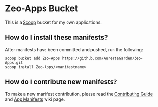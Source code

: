# Zeo-Apps Bucket

This is a [Scoop](https://scoop.sh) bucket for my own applications.

## How do I install these manifests?

After manifests have been committed and pushed, run the following:

```pwsh
scoop bucket add Zeo-Apps https://github.com/AureateGarden/Zeo-Apps.git
scoop install Zeo-Apps/<manifestname>
```

## How do I contribute new manifests?

To make a new manifest contribution, please read the [Contributing
Guide](https://github.com/ScoopInstaller/.github/blob/main/.github/CONTRIBUTING.md)
and [App Manifests](https://github.com/ScoopInstaller/Scoop/wiki/App-Manifests)
wiki page.
